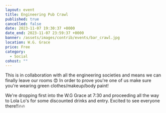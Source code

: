 ```yaml
---
layout: event
title: Engineering Pub Crawl
published: true
cancelled: false
date: 2023-11-07 19:30:37 +0000
date_end: 2023-11-07 23:59:37 +0000
banner: /assets/images/contrib/events/bar_crawl.jpg
location: W.G. Grace
price: Free
category:
  - Social
cohost: ""
---
```

This is in collaboration with all the engineering societies and means we can finally leave our rooms 😍 
In order to prove you're one of us make sure you're wearing green clothes/makeup/body paint!

We're dropping first into the W.G Grace at 7:30 and proceeding all the way to Lola Lo's for some discounted drinks and entry.
Excited to see everyone there!!🔥🔥
